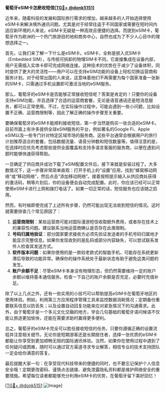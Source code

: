 **葡萄牙eSIM卡怎麽收短信[[TG💪+ @donk5151](https://t.me/s/donk5151)]**

近年来，随着科技的发展和国际旅行需求的增加，越来越多的人开始选择使用eSIM卡来解决境外通讯问题。尤其是对于经常往返于不同国家或需要在短时间内适应新环境的人来说，eSIM卡无疑是一种高效且便捷的选择。而提到eSIM卡，葡萄牙作为欧洲的一个热门旅游目的地和商务中心，自然也成为了不少人心目中的理想选择之一。

首先，让我们来了解一下什么是eSIM卡。eSIM卡，全称是嵌入式SIM卡（Embedded SIM），与传统可拆卸的物理SIM卡不同，它直接集成在设备内部，用户无需插入实体卡即可完成网络连接。这种技术的优势在于减少了设备体积，同时提供了更大的灵活性——用户可以在支持eSIM功能的设备上轻松切换运营商和服务计划。对于经常出国的人来说，这意味着他们不再需要为每个国家准备一张新的SIM卡，只需通过手机设置即可激活当地的eSIM服务。

那么，葡萄牙的eSIM卡是否能够正常接收短信呢？答案是肯定的！只要你的设备支持eSIM功能，并且选择了合适的运营商套餐，无论是语音通话还是短消息服务，都可以正常使用。不过，在实际操作过程中，可能会遇到一些小问题，比如设置不正确、运营商限制等，因此了解正确的操作步骤至关重要。

要确保葡萄牙的eSIM卡能顺利接收短信，第一步当然是购买一张合适的eSIM卡。目前市面上有许多提供全球eSIM服务的平台，例如著名的Google Fi、Apple eSIM以及一些专门针对特定区域市场的服务商。这些平台通常会根据用户的旅行计划推荐适合的套餐，包括数据流量、语音分钟数和短信数量等。值得注意的是，在选择时应优先考虑那些提供全面覆盖和支持多语言客服的服务商，以便在遇到问题时能够快速获得帮助。

一旦确定了供应商并成功下载了eSIM配置文件后，接下来就是安装过程了。大多数情况下，这一步骤非常简单直观：打开手机上的“设置”应用，找到“蜂窝移动网络”或“移动网络”，然后点击“添加移动网络”。接着按照提示输入从供应商处获得的激活码，稍等片刻后，你的设备便会自动完成配置。此时，你应该已经可以正常使用eSIM卡进行上网和拨打电话了。如果一切正常的话，短信服务也应该随之启用。

然而，有时候即使完成了上述所有步骤，仍然可能出现无法收到短信的情况。这时就需要排查几个常见原因了：

1. **运营商限制**：某些运营商可能对国际漫游短信收取额外费用，或者存在技术上的兼容性问题。建议联系当地运营商确认是否存在此类限制。
2. **号码归属地验证**：部分国家要求接收方必须先验证发送者的手机号码归属地才能显示完整信息。如果你发现收到的是乱码或部分内容缺失，可以尝试联系发件人检查其发送方式。
3. **软件版本问题**：如果你使用的是一款较老款式的智能手机，可能存在系统更新滞后导致的功能异常。确保你的操作系统处于最新状态有助于避免这类问题的发生。
4. **账户余额不足**：尽管eSIM卡本身没有物理形态，但仍然需要维持一定的账户余额以维持基本通信服务。检查一下自己的账户余额是否充足，必要时充值补足。

除了以上几点之外，还有一些实用的小技巧可以帮助提高eSIM卡在葡萄牙地区的使用体验。例如，利用第三方应用程序管理工具来监控数据消耗情况；定期备份重要联系信息以防丢失；以及设置自动回复功能来应对紧急情况下的沟通需求。此外，由于葡萄牙是一个多元文化交融的地方，学会几句基础的葡萄牙语问候语不仅能让旅途更加愉快，还能在需要求助时赢得更多便利。

总之，葡萄牙的eSIM卡完全可以胜任接收短信的任务，只要你遵循正确的设置流程并注意相关细节。无论你是短期游客还是长期居住者，选择一张优质的eSIM卡都能让你享受到更加顺畅无阻的国际通讯体验。当然，如果你在使用过程中遇到了任何疑问或困难，随时可以通过官方渠道寻求专业解答，相信专业的技术支持团队一定会给你满意的答复。

最后提醒大家一句：在享受现代科技带来的便捷的同时，也不要忘记保护个人信息安全哦！定期更改密码、谨慎点击链接、避免泄露隐私资料都是维护网络安全的重要措施。希望每位读者都能够充分利用eSIM卡的优势，在葡萄牙留下美好回忆！

[[TG💪+ @donk5151](https://t.me/s/donk5151) ![Image](https://i.postimg.cc/rwNCRYN7/Snipaste-2025-04-30-17-27-05.png)]
